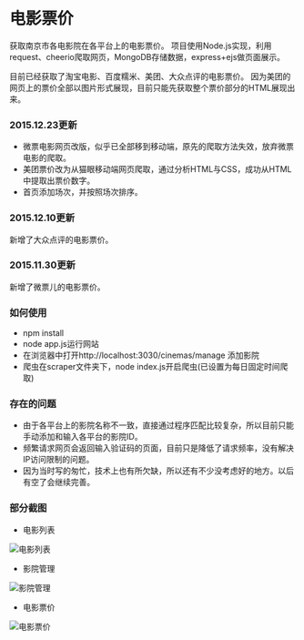 # 电影票价

获取南京市各电影院在各平台上的电影票价。
项目使用Node.js实现，利用request、cheerio爬取网页，MongoDB存储数据，express+ejs做页面展示。

目前已经获取了淘宝电影、百度糯米、美团、大众点评的电影票价。
因为美团的网页上的票价全部以图片形式展现，目前只能先获取整个票价部分的HTML展现出来。

### 2015.12.23更新
- 微票电影网页改版，似乎已全部移到移动端，原先的爬取方法失效，放弃微票电影的爬取。
- 美团票价改为从猫眼移动端网页爬取，通过分析HTML与CSS，成功从HTML中提取出票价数字。
- 首页添加场次，并按照场次排序。

### 2015.12.10更新
新增了大众点评的电影票价。

### 2015.11.30更新
新增了微票儿的电影票价。

### 如何使用
- npm install
- node app.js运行网站
- 在浏览器中打开http://localhost:3030/cinemas/manage 添加影院
- 爬虫在scraper文件夹下，node index.js开启爬虫(已设置为每日固定时间爬取)

### 存在的问题
- 由于各平台上的影院名称不一致，直接通过程序匹配比较复杂，所以目前只能手动添加和输入各平台的影院ID。
- 频繁请求网页会返回输入验证码的页面，目前只是降低了请求频率，没有解决IP访问限制的问题。
- 因为当时写的匆忙，技术上也有所欠缺，所以还有不少没考虑好的地方。以后有空了会继续完善。

### 部分截图

- 电影列表

![电影列表](https://raw.githubusercontent.com/LiangCY/MovieTickets/master/screenshots/movies.jpg)

- 影院管理

![影院管理](https://raw.githubusercontent.com/LiangCY/MovieTickets/master/screenshots/cinemas.jpg)

- 电影票价

![电影票价](https://raw.githubusercontent.com/LiangCY/MovieTickets/master/screenshots/tickets.jpg)
